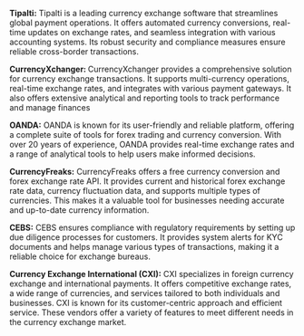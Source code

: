  <p>
      <strong>Tipalti:</strong> Tipalti is a leading currency exchange software
      that streamlines global payment operations. It offers automated currency
      conversions, real-time updates on exchange rates, and seamless integration
      with various accounting systems. Its robust security and compliance
      measures ensure reliable cross-border transactions.
    </p>
    <p>
      <strong>CurrencyXchanger: </strong>CurrencyXchanger provides a
      comprehensive solution for currency exchange transactions. It supports
      multi-currency operations, real-time exchange rates, and integrates with
      various payment gateways. It also offers extensive analytical and
      reporting tools to track performance and manage finances
    </p>
    <p>
      <strong>OANDA:</strong> OANDA is known for its user-friendly and reliable
      platform, offering a complete suite of tools for forex trading and
      currency conversion. With over 20 years of experience, OANDA provides
      real-time exchange rates and a range of analytical tools to help users
      make informed decisions.
    </p>
    <p>
      <strong>CurrencyFreaks:</strong> CurrencyFreaks offers a free currency
      conversion and forex exchange rate API. It provides current and historical
      forex exchange rate data, currency fluctuation data, and supports multiple
      types of currencies. This makes it a valuable tool for businesses needing
      accurate and up-to-date currency information.
    </p>
    <p>
      <strong>CEBS:</strong> CEBS ensures compliance with regulatory
      requirements by setting up due diligence processes for customers. It
      provides system alerts for KYC documents and helps manage various types of
      transactions, making it a reliable choice for exchange bureaus.
    </p>
    <p>
      <strong>Currency Exchange International (CXI):</strong> CXI specializes in
      foreign currency exchange and international payments. It offers
      competitive exchange rates, a wide range of currencies, and services
      tailored to both individuals and businesses. CXI is known for its
      customer-centric approach and efficient service. These vendors offer a
      variety of features to meet different needs in the currency exchange
      market.
    </p>
